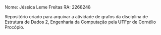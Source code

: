 Nome: Jéssica Leme Freitas
RA: 2268248

Repositório criado para arquivar a atividade de grafos da disciplina de Estrutura de Dados 2, Engenharia da Computação pela UTFpr de Cornélio Procópio.